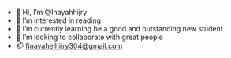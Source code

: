 - 👋 Hi, I’m @Inayahhijry
- 👀 I’m interested in reading
- 🌱 I’m currently learning be a good and outstanding new student
- 💞️ I’m looking to collaborate with great people
- 📫 finayahelhijry304@gmail.com

<!---
Inayahhijry/Inayahhijry is a ✨ special ✨ repository because its `README.md` (this file) appears on your GitHub profile.
You can click the Preview link to take a look at your changes.
--->
